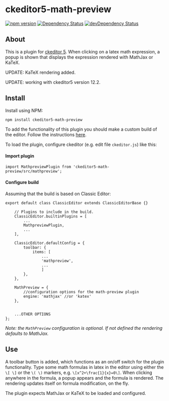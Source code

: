 # ckeditor5-math-preview
[![npm version](https://badge.fury.io/js/ckeditor5-math-preview.svg)](https://badge.fury.io/js/ckeditor5-math-preview)
[![Dependency Status](https://david-dm.org/centaur54dev/ckeditor5-math-preview/status.svg)](https://david-dm.org/centaur54dev/ckeditor5-math-preview)
[![devDependency Status](https://david-dm.org/centaur54dev/ckeditor5-math-preview/dev-status.svg)](https://david-dm.org/centaur54dev/ckeditor5-math-preview?type=dev)

## About
This is a plugin for [ckeditor 5](https://github.com/ckeditor/ckeditor5). When clicking on a latex math expression, a popup is shown that displays the expression rendered with MathJax or KaTeX. 

UPDATE: KaTeX rendering added.

UPDATE: working with ckeditor5 version 12.2.

## Install
Install using NPM: 

`npm install ckeditor5-math-preview`

To add the functionality of this plugin you should make a custom build of the editor. Follow the instructions [here](https://docs.ckeditor.com/ckeditor5/latest/builds/guides/development/installing-plugins.html).


To load the plugin, configure ckeditor (e.g. edit file `ckeditor.js`) like this:

#### Import plugin
```
import MathpreviewPlugin from 'ckeditor5-math-preview/src/mathpreview';
```


#### Configure build
Assuming that the build is based on Classic Editor:

```
export default class ClassicEditor extends ClassicEditorBase {}

	// Plugins to include in the build.
	ClassicEditor.builtinPlugins = [
		...
		MathpreviewPlugin,
		...
	],

	ClassicEditor.defaultConfig = {
		toolbar: {
			items: [
				...
				'mathpreview',
				...
			    ]
		},
	},

	MathPreview = {
		//configuration options for the math-preview plugin
		engine: 'mathjax' //or 'katex'
	},


	...OTHER OPTIONS
};
```
*Note: the `MathPreview` configuration is optional. If not defined the rendering defaults to MathJax.*


## Use
A toolbar button is added, which functions as an on/off switch for the plugin functionality. Type some math formulas in latex in the editor using either the `\[ \]` or the  `\( \)` markers, e.g. `\[x^2+\frac{1}{x}=0\]`. When clicking anywhere in the formula, a popup appears and the formula is rendered. The rendering updates itself on formula modification, on the fly. 


The plugin expects MathJax or KaTeX to be loaded and configured. 
